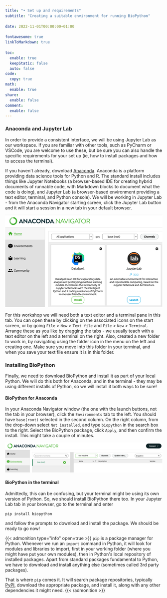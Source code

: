 ```yaml
---
title: "• Set up and requirements"
subtitle: "Creating a suitable environment for running BioPython"

date: 2022-11-01T00:00:00+01:00

fontawesome: true
linkToMarkdown: true

toc:
  enable: true
  keepStatic: false
  auto: false
code:
  copy: true
math:
  enable: true
share:
  enable: false
comment:
  enable: false
---
```


### Anaconda and Jupyter Lab
In order to provide a consistent interface, we will be using Jupyter Lab as our workspace. If you are familiar with other tools, such as PyCharm or VSCode, you are welcome to use these, but be sure you can also handle the specific requirements for your set up (ie, how to install packages and how to access the terminal). 

If you haven't already, download [Anaconda](https://www.anaconda.com/). Anaconda is a platform providing data science tools for Python and R. The standard install includes things like Jupyter Notebooks (a browser-based IDE for creating hybrid documents of runnable code, with Markdown blocks to document what the code is doing), and Jupyter Lab (a browser-based environment providing a text editor, terminal, and Python console). We will be working in Jupyter Lab - from the Anaconda Navigator starting screen, click the Jupyter Lab button and it will start a session in a new tab in your default browser.

![The Anaconda launch window](/assets/jupyter-lab-screen.png#center)

For this workshop we will need both a text editor and a terminal pane in this tab. You can open these by clicking on the associated icons on the start screen, or by going `File` > `New` > `Text file` and `File` > `New` > `Terminal`. Arrange these as you like by dragging the tabs - we usually teach with a text editor on the left and a terminal on the right. Also, created a new folder to work in, by navigating using the folder icon in the menu on the left and creating one. Make sure you move into this folder in your terminal, and when you save your text file ensure it is in this folder.


### Installing BioPython
Finally, we need to download BioPython and install it as part of your local Python. We will do this both for Anaconda, and in the terminal - they may be using different installs of Python, so we will install it both ways to be sure!

#### BioPython for Anaconda
In your Anaconda Navigator window (the one with the launch buttons, not the tab in your browser), click the `Environments` tab to the left. You should have `base(root)` selected in the second column. On the right column, from the drop-down select `Not installed`, and type `biopython` in the search box to the right. Select the BioPython package, click `Apply`, and then confirm the install. This might take a couple of minutes.

![The Anaconda Environment window](https://github.com/alleetanner/biopython/blob/main/assets/anaconda-env-screen.png#center)

#### BioPython in the terminal
Admittedly, this can be confusing, but your terminal might be using its own version of Python. So, we should install BioPython there too. In your Jupyter Lab tab in your browser, go to the terminal and enter
```
pip install biopython
```
and follow the prompts to download and install the package. We should be ready to go now!

{{< admonition type="info" open=true >}}
`pip` is a package manager for Python. Whenever we run an `import` command in Python, it will look for modules and libraries to import, first in your working folder (where you might have put your own modules), then in Python's local repository of installed packages. Apart from standard packages fundamental to Python, we have to download and install anything else (sometimes called 3rd party packages).

That is where `pip` comes it. It will search package repositories, typically [PyPI](https://pypi.org/), download the appropriate package, and install it, along with any other dependencies it might need.
{{< /admonition >}}

